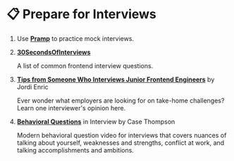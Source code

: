 # 📋 Prepare for Interviews

1.  Use [**Pramp**](https://www.pramp.com/#/) to practice mock interviews.
1.  [**30SecondsOfInterviews**](https://30secondsofinterviews.org/)

    A list of common frontend interview questions.

1.  [**Tips from Someone Who Interviews Junior Frontend Engineers**](https://dev.to/jordienr/tips-from-someone-who-interviews-junior-frontend-engineers-5g38) by Jordi Enric

    Ever wonder what employers are looking for on take-home challenges? Learn one interviewer's opinion here.

1.  [**Behavioral Questions**](https://www.youtube.com/watch?v=BUlDJsees-g) in Interview by Case Thompson

    Modern behavioral question video for interviews that covers nuances of talking about yourself, weaknesses and strengths, conflict at work, and talking accomplishments and ambitions.

